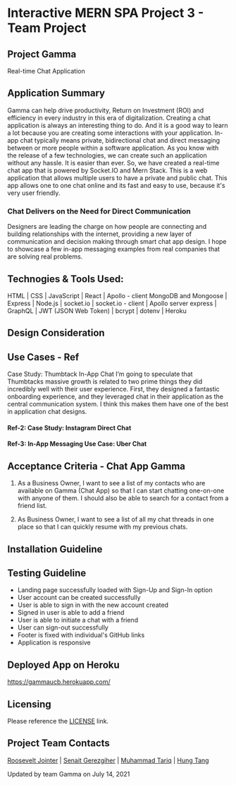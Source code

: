 # Interactive MERN SPA Project 3 - Team Project

## Project Gamma
Real-time Chat Application

## Application Summary

Gamma can help drive productivity, Return on Investment (ROI) and efficiency in every industry in this era of digitalization. Creating a chat application is always an interesting thing to do. And it is a good way to learn a lot because you are creating some interactions with your application. In-app chat typically means private, bidirectional chat and direct messaging between or more people within a software application. As you know with the release of a few technologies, we can create such an application without any hassle. It is easier than ever. So, we have created a real-time chat app that is powered by Socket.IO and Mern Stack. This is a web application that allows multiple users to have a private and public chat. This app allows one to one chat online and its fast and easy to use, because it's very user friendly. 

### Chat Delivers on the Need for Direct Communication
Designers are leading the charge on how people are connecting and building relationships with the internet, providing a new layer of communication and decision making through smart chat app design. I hope to showcase a few in-app messaging examples from real companies that are solving real problems.

## Technogies & Tools Used:

HTML | CSS | JavaScript | React | Apollo - client MongoDB and Mongoose | Express | 
Node.js | socket.io | socket.io - client | Apollo server express | GraphQL | 
JWT (JSON Web Token) | bcrypt | dotenv | Heroku  

## Design Consideration

## Use Cases - Ref 

Case Study: Thumbtack In-App Chat
I’m going to speculate that Thumbtacks massive growth is related to two prime things they did incredibly well with their user experience. First, they designed a fantastic onboarding experience, and they leveraged chat in their application as the central communication system. I think this makes them have one of the best in application chat designs.
#### Ref-2: Case Study: Instagram Direct Chat
#### Ref-3:	In-App Messaging Use Case: Uber Chat

## Acceptance Criteria - Chat App Gamma

1.	As a Business Owner, I want to see a list of my contacts who are available on Gamma (Chat App) so that I can start chatting one-on-one with anyone of them. I should also be able to search for a contact from a friend list.

2.	As Business Owner, I want to see a list of all my chat threads in one place so that I can quickly resume with my previous chats.
 

## Installation Guideline

## Testing Guideline
- Landing page successfully loaded with Sign-Up and Sign-In option
- User account can be created successfully
- User is able to sign in with the new account created
- Signed in user is able to add a friend
- User is able to initiate a chat with a friend
- User can sign-out successfully
- Footer is fixed with individual's GitHub links
- Application is responsive  

## Deployed App on Heroku
https://gammaucb.herokuapp.com/

## Licensing
Please reference the [LICENSE]('./LICENSE') link.

## Project Team Contacts
[Roosevelt Jointer](https://github.com/rjointer2/) | 
[Senait Gerezgiher](https://github.com/senait77) | 
[Muhammad Tariq](https://github.com/mmtariqk) | 
[Hung Tang](https://github.com/htang2021)



Updated by team Gamma on July 14, 2021
